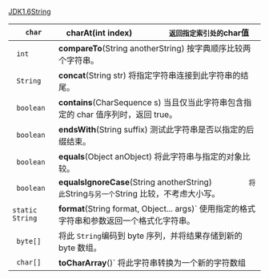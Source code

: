 [JDK1.6String](http://www.runoob.com/manual/jdk1.6/java/lang/String.html)

| ` char`         | **charAt**(int index)`          返回指定索引处的 `char值 |
| --------------- | ---------------------------------------- |
| ` int`          | **compareTo**(String anotherString)          按字典顺序比较两个字符串。 |
| ` String`       | **concat**(String str)         将指定字符串连接到此字符串的结尾。 |
| ` boolean`      | **contains**(CharSequence s)          当且仅当此字符串包含指定的 char 值序列时，返回 true。 |
| ` boolean`      | **endsWith**(String suffix)         测试此字符串是否以指定的后缀结束。 |
| ` boolean`      | **equals**(Object anObject)          将此字符串与指定的对象比较。 |
| ` boolean`      | **equalsIgnoreCase**(String anotherString)`          将此 `String` 与另一个 `String 比较，不考虑大小写。 |
| `static String` | **format**(String format,       Object... args)`          使用指定的格式字符串和参数返回一个格式化字符串。 |
| ` byte[]`       | 将此 `String`编码到 byte 序列，并将结果存储到新的 byte 数组。 |
| ` char[]`       | **toCharArray**()`          将此字符串转换为一个新的字符数组 |
